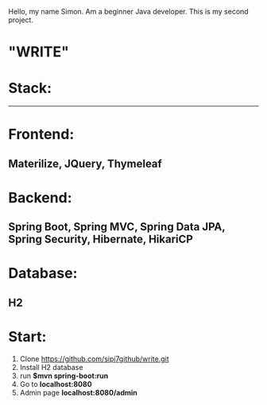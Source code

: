 Hello, my name Simon. Am a beginner Java developer. This is my second project.
# "WRITE"

# Stack:
-----------
# Frontend:
Materilize,
JQuery,
Thymeleaf
-----------
# Backend:
Spring Boot,
Spring MVC,
Spring Data JPA,
Spring Security,
Hibernate,
HikariCP
-----------
# Database:
H2
-----------
# Start:
1. Clone https://github.com/sipi7github/write.git
2. Install H2 database
3. run **$mvn spring-boot:run**
4. Go to **localhost:8080**
5. Admin page **localhost:8080/admin**
